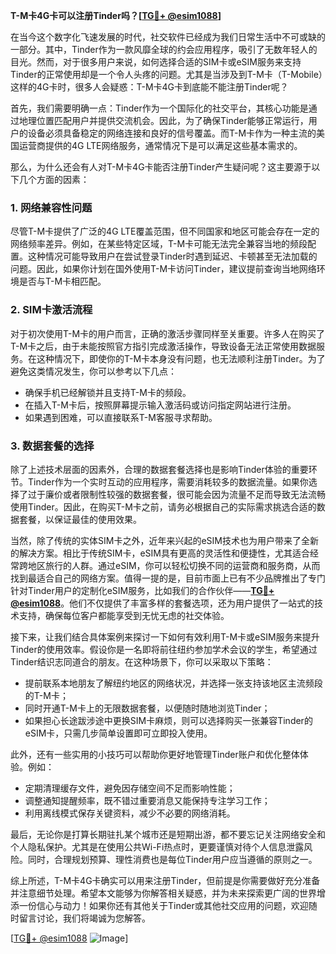 **T-M卡4G卡可以注册Tinder吗？[[TG💪+ @esim1088](https://t.me/s/esim1088)]**

在当今这个数字化飞速发展的时代，社交软件已经成为我们日常生活中不可或缺的一部分。其中，Tinder作为一款风靡全球的约会应用程序，吸引了无数年轻人的目光。然而，对于很多用户来说，如何选择合适的SIM卡或eSIM服务来支持Tinder的正常使用却是一个令人头疼的问题。尤其是当涉及到T-M卡（T-Mobile）这样的4G卡时，很多人会疑惑：T-M卡4G卡到底能不能注册Tinder呢？

首先，我们需要明确一点：Tinder作为一个国际化的社交平台，其核心功能是通过地理位置匹配用户并提供交流机会。因此，为了确保Tinder能够正常运行，用户的设备必须具备稳定的网络连接和良好的信号覆盖。而T-M卡作为一种主流的美国运营商提供的4G LTE网络服务，通常情况下是可以满足这些基本需求的。

那么，为什么还会有人对T-M卡4G卡能否注册Tinder产生疑问呢？这主要源于以下几个方面的因素：

### **1. 网络兼容性问题**
尽管T-M卡提供了广泛的4G LTE覆盖范围，但不同国家和地区可能会存在一定的网络频率差异。例如，在某些特定区域，T-M卡可能无法完全兼容当地的频段配置。这种情况可能导致用户在尝试登录Tinder时遇到延迟、卡顿甚至无法加载的问题。因此，如果你计划在国外使用T-M卡访问Tinder，建议提前查询当地网络环境是否与T-M卡相匹配。

### **2. SIM卡激活流程**
对于初次使用T-M卡的用户而言，正确的激活步骤同样至关重要。许多人在购买了T-M卡之后，由于未能按照官方指引完成激活操作，导致设备无法正常使用数据服务。在这种情况下，即使你的T-M卡本身没有问题，也无法顺利注册Tinder。为了避免这类情况发生，你可以参考以下几点：
- 确保手机已经解锁并且支持T-M卡的频段。
- 在插入T-M卡后，按照屏幕提示输入激活码或访问指定网站进行注册。
- 如果遇到困难，可以直接联系T-M客服寻求帮助。

### **3. 数据套餐的选择**
除了上述技术层面的因素外，合理的数据套餐选择也是影响Tinder体验的重要环节。Tinder作为一个实时互动的应用程序，需要消耗较多的数据流量。如果你选择了过于廉价或者限制性较强的数据套餐，很可能会因为流量不足而导致无法流畅使用Tinder。因此，在购买T-M卡之前，请务必根据自己的实际需求挑选合适的数据套餐，以保证最佳的使用效果。

当然，除了传统的实体SIM卡之外，近年来兴起的eSIM技术也为用户带来了全新的解决方案。相比于传统SIM卡，eSIM具有更高的灵活性和便捷性，尤其适合经常跨地区旅行的人群。通过eSIM，你可以轻松切换不同的运营商和服务商，从而找到最适合自己的网络方案。值得一提的是，目前市面上已有不少品牌推出了专门针对Tinder用户的定制化eSIM服务，比如我们的合作伙伴——**[TG💪+ @esim1088](https://t.me/s/esim1088)**。他们不仅提供了丰富多样的套餐选项，还为用户提供了一站式的技术支持，确保每位客户都能享受到无忧无虑的社交体验。

接下来，让我们结合具体案例来探讨一下如何有效利用T-M卡或eSIM服务来提升Tinder的使用效率。假设你是一名即将前往纽约参加学术会议的学生，希望通过Tinder结识志同道合的朋友。在这种场景下，你可以采取以下策略：
- 提前联系本地朋友了解纽约地区的网络状况，并选择一张支持该地区主流频段的T-M卡；
- 同时开通T-M卡上的无限数据套餐，以便随时随地浏览Tinder；
- 如果担心长途跋涉途中更换SIM卡麻烦，则可以选择购买一张兼容Tinder的eSIM卡，只需几步简单设置即可立即投入使用。

此外，还有一些实用的小技巧可以帮助你更好地管理Tinder账户和优化整体体验。例如：
- 定期清理缓存文件，避免因存储空间不足而影响性能；
- 调整通知提醒频率，既不错过重要消息又能保持专注学习工作；
- 利用离线模式保存关键资料，减少不必要的网络消耗。

最后，无论你是打算长期驻扎某个城市还是短期出游，都不要忘记关注网络安全和个人隐私保护。尤其是在使用公共Wi-Fi热点时，更要谨慎对待个人信息泄露风险。同时，合理规划预算、理性消费也是每位Tinder用户应当遵循的原则之一。

综上所述，T-M卡4G卡确实可以用来注册Tinder，但前提是你需要做好充分准备并注意细节处理。希望本文能够为你解答相关疑惑，并为未来探索更广阔的世界增添一份信心与动力！如果你还有其他关于Tinder或其他社交应用的问题，欢迎随时留言讨论，我们将竭诚为您解答。

[[TG💪+ @esim1088](https://t.me/s/esim1088) ![Image](https://i.postimg.cc/4NQfJmqS/Snipaste-2025-05-13-00-14-12.png)]